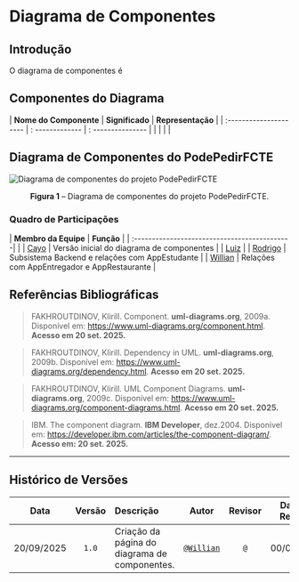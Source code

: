 # Diagrama de Componentes

## Introdução

O diagrama de componentes é 

## Componentes do Diagrama

| **Nome do Componente** | **Significado** | **Representação** |
| :--------------------- | : ------------- | : --------------- |
|  |  | |

## Diagrama de Componentes do PodePedirFCTE

![Diagrama de componentes do projeto PodePedirFCTE](../assets/#)
<div align="center">
<strong>Figura 1</strong> – Diagrama de componentes do projeto PodePedirFCTE.
</div>

### Quadro de Participações

| **Membro da Equipe**                             | **Função** |
| :--------------------------------------------| |
| [Cayo](https://github.com/Cayoalencar)              | Versão inicial do diagrama de componentes |
| [Luiz](https://github.com/luizfaria1989)            | 
| [Rodrigo](https://github.com/rodrigoFAmaral)        | Subsistema Backend e relações com AppEstudante |
| [Willian](https://github.com/Wooo589)               | Relações com AppEntregador e AppRestaurante |

## Referências Bibliográficas

> FAKHROUTDINOV, Klirill. Component. **uml-diagrams.org**, 2009a. Disponível em: https://www.uml-diagrams.org/component.html. **Acesso em 20 set. 2025.**

> FAKHROUTDINOV, Klirill. Dependency in UML. **uml-diagrams.org**, 2009b. Disponível em: https://www.uml-diagrams.org/dependency.html. **Acesso em 20 set. 2025.**

> FAKHROUTDINOV, Klirill. UML Component Diagrams. **uml-diagrams.org**, 2009c. Disponível em: https://www.uml-diagrams.org/component-diagrams.html. **Acesso em 20 set. 2025.**

> IBM. The component diagram. **IBM Developer**, dez.2004. Disponivel em: https://developer.ibm.com/articles/the-component-diagram/. **Acesso em: 20 set. 2025.**

---

## Histórico de Versões

| **Data**       | **Versão** | **Descrição**                         | **Autor**                                      | **Revisor**                                      | **Data da Revisão** |
| :--------: | :----: | :-------------------------------- | :----------------------------------------: | :----------------------------------------: | :-------------: |
| 20/09/2025 |  `1.0`   | Criação da página do diagrama de componentes. | [`@Willian`](https://github.com/Wooo589) | [`@`](https://github.com/) |   00/00/0000    |